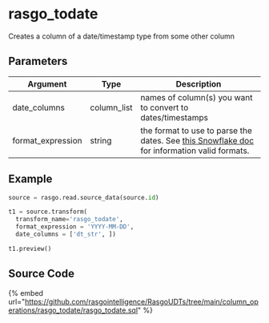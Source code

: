 

# rasgo_todate

Creates a column of a date/timestamp type from some other column

## Parameters

|     Argument      |    Type     |                                                                                                   Description                                                                                                   |
| ----------------- | ----------- | --------------------------------------------------------------------------------------------------------------------------------------------------------------------------------------------------------------- |
| date_columns      | column_list | names of column(s) you want to convert to dates/timestamps                                                                                                                                                      |
| format_expression | string      | the format to use to parse the dates. See [this Snowflake doc](https://docs.snowflake.com/en/user-guide/date-time-input-output.html#about-the-format-specifiers-in-this-section) for information valid formats. |


## Example

```py
source = rasgo.read.source_data(source.id)

t1 = source.transform(
  transform_name='rasgo_todate',
  format_expression = 'YYYY-MM-DD',
  date_columns = ['dt_str', ])

t1.preview()
```

## Source Code

{% embed url="https://github.com/rasgointelligence/RasgoUDTs/tree/main/column_operations/rasgo_todate/rasgo_todate.sql" %}

